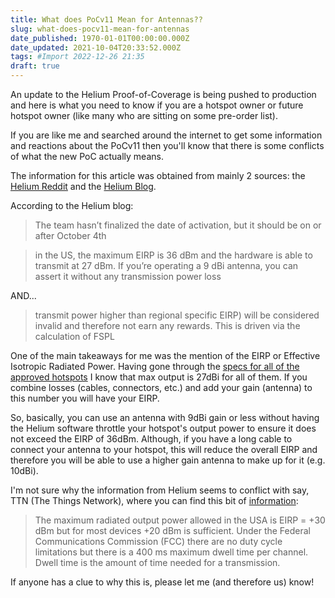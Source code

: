 ```yaml
---
title: What does PoCv11 Mean for Antennas??
slug: what-does-pocv11-mean-for-antennas
date_published: 1970-01-01T00:00:00.000Z
date_updated: 2021-10-04T20:33:52.000Z
tags: #Import 2022-12-26 21:35
draft: true
---
```


An update to the Helium Proof-of-Coverage is being pushed to production and here is what you need to know if you are a hotspot owner or future hotspot owner (like many who are sitting on some pre-order list).

If you are like me and searched around the internet to get some information and reactions about the PoCv11 then you'll know that there is some conflicts of what the new PoC actually means.

The information for this article was obtained from mainly 2 sources: the [Helium Reddit](https://www.reddit.com/r/HeliumNetwork/comments/pwhobc/please_explain_poc11_coming_out_oct_4th_like_i_am/) and the [Helium Blog](https://blog.helium.com/pocv11-explained-call-to-action-4add36c75a1d).

According to the Helium blog:

> The team hasn’t finalized the date of activation, but it should be on or after October 4th

> in the US, the maximum EIRP is 36 dBm and the hardware is able to transmit at 27 dBm. If you’re operating a 9 dBi antenna, you can assert it without any transmission power loss

AND...

> transmit power higher than regional specific EIRP) will be considered invalid and therefore not earn any rewards. This is driven via the calculation of FSPL

One of the main takeaways for me was the mention of the EIRP or Effective Isotropic Radiated Power. Having gone through the [specs for all of the approved hotspots](__GHOST_URL__/breakdown-of-helium-hotspots/) I know that max output is 27dBi for all of them. If you combine losses (cables, connectors, etc.) and add your gain (antenna) to this number you will have your EIRP.

So, basically, you can use an antenna with 9dBi gain or less without having the Helium software throttle your hotspot's output power to ensure it does not exceed the EIRP of 36dBm. Although, if you have a long cable to connect your antenna to your hotspot, this will reduce the overall EIRP and therefore you will be able to use a higher gain antenna to make up for it (e.g. 10dBi).

I'm not sure why the information from Helium seems to conflict with say, TTN (The Things Network), where you can find this bit of [information](https://www.thethingsnetwork.org/docs/lorawan/regional-parameters/):

> The maximum radiated output power allowed in the USA is EIRP = +30 dBm but for most devices +20 dBm is sufficient. Under the Federal Communications Commission (FCC) there are no duty cycle limitations but there is a 400 ms maximum dwell time per channel. Dwell time is the amount of time needed for a transmission.

If anyone has a clue to why this is, please let me (and therefore us) know!
